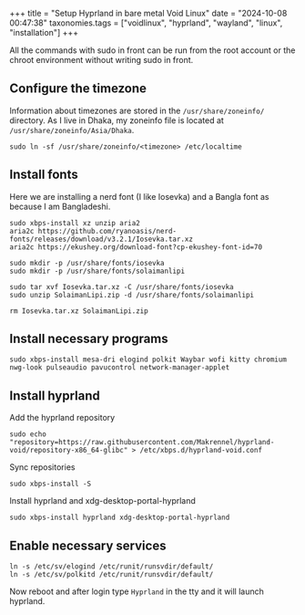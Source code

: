 +++
title = "Setup Hyprland in bare metal Void Linux"
date = "2024-10-08 00:47:38"
taxonomies.tags = ["voidlinux", "hyprland", "wayland", "linux", "installation"]
+++

All the commands with sudo in front can be run from the root account or the chroot environment without writing sudo in front.

## Configure the timezone
Information about timezones are stored in the `/usr/share/zoneinfo/` directory. As I live in Dhaka, my zoneinfo file is located at `/usr/share/zoneinfo/Asia/Dhaka`.
```
sudo ln -sf /usr/share/zoneinfo/<timezone> /etc/localtime
```

## Install fonts
Here we are installing a nerd font (I like Iosevka) and a Bangla font as because I am Bangladeshi.
```
sudo xbps-install xz unzip aria2
aria2c https://github.com/ryanoasis/nerd-fonts/releases/download/v3.2.1/Iosevka.tar.xz
aria2c https://ekushey.org/download-font?cp-ekushey-font-id=70

sudo mkdir -p /usr/share/fonts/iosevka
sudo mkdir -p /usr/share/fonts/solaimanlipi

sudo tar xvf Iosevka.tar.xz -C /usr/share/fonts/iosevka
sudo unzip SolaimanLipi.zip -d /usr/share/fonts/solaimanlipi

rm Iosevka.tar.xz SolaimanLipi.zip
```

## Install necessary programs
```
sudo xbps-install mesa-dri elogind polkit Waybar wofi kitty chromium nwg-look pulseaudio pavucontrol network-manager-applet
```

## Install hyprland
Add the hyprland repository
```
sudo echo "repository=https://raw.githubusercontent.com/Makrennel/hyprland-void/repository-x86_64-glibc" > /etc/xbps.d/hyprland-void.conf
```
Sync repositories
```
sudo xbps-install -S
```
Install hyprland and xdg-desktop-portal-hyprland
```
sudo xbps-install hyprland xdg-desktop-portal-hyprland
```

## Enable necessary services
```
ln -s /etc/sv/elogind /etc/runit/runsvdir/default/ 
ln -s /etc/sv/polkitd /etc/runit/runsvdir/default/
```

Now reboot and after login type `Hyprland` in the tty and it will launch hyprland.
